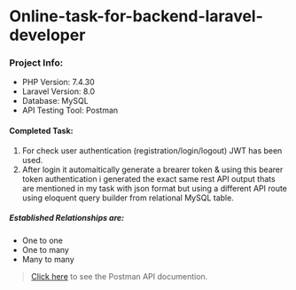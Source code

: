 # Online-task-for-backend-laravel-developer
### Project Info:
 - PHP Version: 7.4.30
 - Laravel Version: 8.0
 - Database: MySQL
 - API Testing Tool: Postman
#### Completed Task: 
 1. For check user authentication (registration/login/logout) JWT has been used.
 2. After login it automaitically generate a brearer token & using this bearer token authentication i generated the exact same rest API output thats are mentioned in my task with json format but using a different API route using eloquent query builder from relational MySQL table.
 ##### Established Relationships are:
 - One to one
 - One to many
 - Many to many
 
 >[Click here](https://documenter.getpostman.com/view/22934276/2s84DmxjF9) to see the Postman API documention.   
